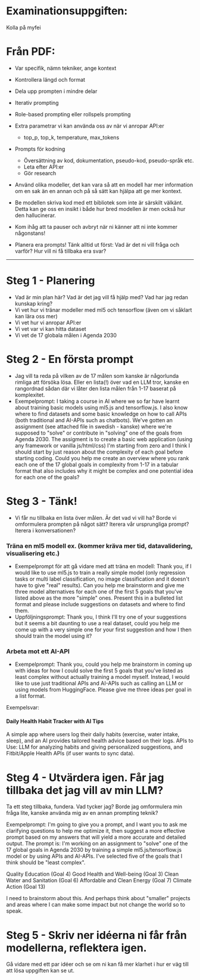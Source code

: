 # Examinationsuppgiften:

Kolla på myfei

# Från PDF:

- Var specifik, nämn tekniker, ange kontext
- Kontrollera längd och format
- Dela upp prompten i mindre delar
- Iterativ prompting
- Role-based prompting eller rollspels prompting
- Extra parametrar vi kan använda oss av när vi anropar API:er
  - top_p, top_k, temperature, max_tokens
- Prompts för kodning

  - Översättning av kod, dokumentation, pseudo-kod, pseudo-språk etc.
  - Leta efter API:er
  - Gör research

- Använd olika modeller, det kan vara så att en modell har mer information om en sak än en annan och på så sätt kan hjälpa att ge mer kontext.
- Be modellen skriva kod med ett bibliotek som inte är särskilt välkänt. Detta kan ge oss en insikt i både hur bred modellen är men också hur den hallucinerar.
- Kom ihåg att ta pauser och avbryt när ni känner att ni inte kommer någonstans!
- Planera era prompts! Tänk alltid ut först: Vad är det ni vill fråga och varför? Hur vill ni få tillbaka era svar?

---

# Steg 1 - Planering

- Vad är min plan här? Vad är det jag vill få hjälp med? Vad har jag redan kunskap kring?
- Vi vet hur vi tränar modeller med ml5 och tensorflow (även om vi såklart kan lära oss mer)
- Vi vet hur vi anropar API:er
- Vi vet var vi kan hitta dataset
- Vi vet de 17 globala målen i Agenda 2030

# Steg 2 - En första prompt

- Jag vill ta reda på vilken av de 17 målen som kanske är någorlunda rimliga att försöka lösa. Eller en lista(!) över vad en LLM tror, kanske en rangordnad sådan där vi låter den lista målen från 1-17 baserat på komplexitet.
- Exempelprompt: I taking a course in AI where we so far have learnt about training basic models using ml5.js and tensorflow.js. I also know where to find datasets and some basic knowledge on how to call APIs (both traditional and AI-APIs such as chatbots). We've gotten an assignment (see attached file in swedish - kanske) where we're supposed to "solve" or contribute in "solving" one of the goals from Agenda 2030. The assigment is to create a basic web application (using any framework or vanilla js/html/css) I'm starting from zero and I think I should start by just reason about the complexity of each goal before starting coding. Could you help me create an overview where you rank each one of the 17 global goals in complexity from 1-17 in a tabular format that also includes why it might be complex and one potential idea for each one of the goals?

# Steg 3 - Tänk!

- Vi får nu tillbaka en lista över målen. Är det vad vi vill ha? Borde vi omformulera prompten på något sätt? Iterera vår ursprungliga prompt? Iterera i konversationen?

### Träna en ml5 modell ex. (kommer kräva mer tid, datavalidering, visualisering etc.)

- Exempelprompt för att gå vidare med att träna en modell: Thank you, if I would like to use ml5.js to train a really simple model (only regression tasks or multi label classification, no image classification and it doesn't have to give "real" results). Can you help me brainstorm and give me three model alternatives for each one of the first 5 goals that you've listed above as the more "simple" ones. Present this in a bulleted list format and please include suggestions on datasets and where to find them.
- Uppföljningsprompt: Thank you, I think I'll try one of your suggestions but it seems a bit daunting to use a real dataset, could you help me come up with a very simple one for your first suggestion and how I then should train the model using it?

### Arbeta mot ett AI-API

- Exempelprompt: Thank you, could you help me brainstorm in coming up with ideas for how I could solve the first 5 goals that you've listed as least complex without actually training a model myself. Instead, I would like to use just traditional APIs and AI-APIs such as calling an LLM or using models from HuggingFace. Please give me three ideas per goal in a list format.

Exempelsvar:

#### Daily Health Habit Tracker with AI Tips

A simple app where users log their daily habits (exercise, water intake, sleep), and an AI provides tailored health advice based on their logs.
APIs to Use: LLM for analyzing habits and giving personalized suggestions, and Fitbit/Apple Health APIs (if user wants to sync data).

# Steg 4 - Utvärdera igen. Får jag tillbaka det jag vill av min LLM?

Ta ett steg tillbaka, fundera. Vad tycker jag? Borde jag omformulera min fråga lite, kanske använda mig av en annan prompting teknik?

Exempelprompt: I'm going to give you a prompt, and I want you to ask me clarifying questions to help me optimize it, then suggest a more effective prompt based on my answers that will yield a more accurate and detailed output. The prompt is: I'm working on an assignment to "solve" one of the 17 global goals in Agenda 2030 by training a simple ml5.js/tensorflow.js model or by using APIs and AI-APIs. I've selected five of the goals that I think should be "least complex".

Quality Education (Goal 4)
Good Health and Well-being (Goal 3)
Clean Water and Sanitation (Goal 6)
Affordable and Clean Energy (Goal 7)
Climate Action (Goal 13)

I need to brainstorm about this. And perhaps think about "smaller" projects and areas where I can make some impact but not change the world so to speak.

# Steg 5 - Skriv ner idéerna ni får från modellerna, reflektera igen.

Gå vidare med ett par idéer och se om ni kan få mer klarhet i hur er väg till att lösa uppgiften kan se ut.
